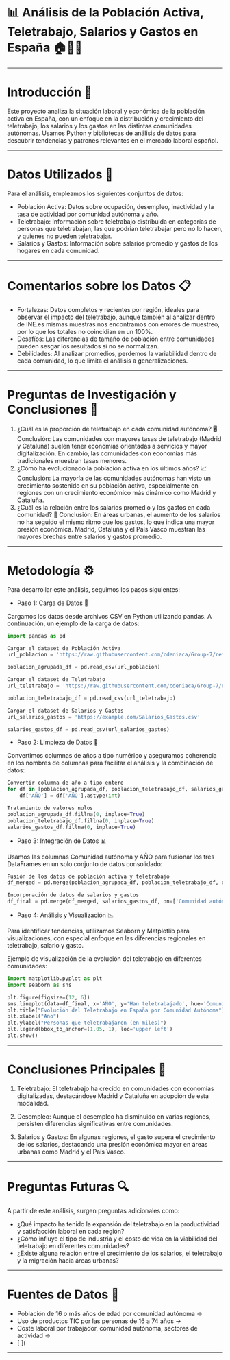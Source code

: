 # 📊 Análisis de la Población Activa, Teletrabajo, Salarios y Gastos en España 🏠💼💶


_______________________________________________________________________________________________________

# Introducción 🚀

Este proyecto analiza la situación laboral y económica de la población activa en España, con un enfoque en la distribución y crecimiento del teletrabajo, los salarios y los gastos en las distintas comunidades autónomas. Usamos Python y bibliotecas de análisis de datos para descubrir tendencias y patrones relevantes en el mercado laboral español.

_______________________________________________________________________________________________________

# Datos Utilizados 📑

Para el análisis, empleamos los siguientes conjuntos de datos:

- Población Activa: Datos sobre ocupación, desempleo, inactividad y la tasa de actividad por comunidad autónoma y año.
- Teletrabajo: Información sobre teletrabajo distribuida en categorías de personas que teletrabajan, las que podrían teletrabajar pero no lo hacen, y quienes no pueden teletrabajar.
- Salarios y Gastos: Información sobre salarios promedio y gastos de los hogares en cada comunidad.

_______________________________________________________________________________________________________

# Comentarios sobre los Datos 📋

- Fortalezas: Datos completos y recientes por región, ideales para observar el impacto del teletrabajo, aunque también al analizar dentro de INE.es mismas muestras nos encontramos con errores de muestreo, por lo que los totales no coincidian en un 100%.
- Desafíos: Las diferencias de tamaño de población entre comunidades pueden sesgar los resultados si no se normalizan.
- Debilidades: Al analizar promedios, perdemos la variabilidad dentro de cada comunidad, lo que limita el análisis a generalizaciones.

_______________________________________________________________________________________________________

# Preguntas de Investigación y Conclusiones 🧐

1. ¿Cuál es la proporción de teletrabajo en cada comunidad autónoma? 🖥️
Conclusión: Las comunidades con mayores tasas de teletrabajo (Madrid y Cataluña) suelen tener economías orientadas a servicios y mayor digitalización. En cambio, las comunidades con economías más tradicionales muestran tasas menores.
2. ¿Cómo ha evolucionado la población activa en los últimos años? 📈
Conclusión: La mayoría de las comunidades autónomas han visto un crecimiento sostenido en su población activa, especialmente en regiones con un crecimiento económico más dinámico como Madrid y Cataluña.
3. ¿Cuál es la relación entre los salarios promedio y los gastos en cada comunidad? 💸
Conclusión: En áreas urbanas, el aumento de los salarios no ha seguido el mismo ritmo que los gastos, lo que indica una mayor presión económica. Madrid, Cataluña y el País Vasco muestran las mayores brechas entre salarios y gastos promedio.

_______________________________________________________________________________________________________

# Metodología ⚙️

Para desarrollar este análisis, seguimos los pasos siguientes:

- Paso 1: Carga de Datos 🔄

Cargamos los datos desde archivos CSV en Python utilizando pandas. A continuación, un ejemplo de la carga de datos:


```python
import pandas as pd

Cargar el dataset de Población Activa
url_poblacion = 'https://raw.githubusercontent.com/cdeniaca/Group-7/refs/heads/main/Poblacion_Agrupado_Limpia.csv'

poblacion_agrupada_df = pd.read_csv(url_poblacion)

Cargar el dataset de Teletrabajo
url_teletrabajo = 'https://raw.githubusercontent.com/cdeniaca/Group-7/refs/heads/main/Poblacion_Teletrabajo_Limpia.csv'

poblacion_teletrabajo_df = pd.read_csv(url_teletrabajo)

Cargar el dataset de Salarios y Gastos
url_salarios_gastos = 'https://example.com/Salarios_Gastos.csv' 

salarios_gastos_df = pd.read_csv(url_salarios_gastos)
```


- Paso 2: Limpieza de Datos 🧹

Convertimos columnas de años a tipo numérico y aseguramos coherencia en los nombres de columnas para facilitar el análisis y la combinación de datos:


```python
Convertir columna de año a tipo entero
for df in [poblacion_agrupada_df, poblacion_teletrabajo_df, salarios_gastos_df]:
    df['AÑO'] = df['AÑO'].astype(int)

Tratamiento de valores nulos
poblacion_agrupada_df.fillna(0, inplace=True)
poblacion_teletrabajo_df.fillna(0, inplace=True)
salarios_gastos_df.fillna(0, inplace=True)
```



- Paso 3: Integración de Datos 📊

Usamos las columnas Comunidad autónoma y AÑO para fusionar los tres DataFrames en un solo conjunto de datos consolidado:


```python
Fusión de los datos de población activa y teletrabajo
df_merged = pd.merge(poblacion_agrupada_df, poblacion_teletrabajo_df, on=['Comunidad autónoma', 'AÑO'])

Incorporación de datos de salarios y gastos
df_final = pd.merge(df_merged, salarios_gastos_df, on=['Comunidad autónoma', 'AÑO'], how='inner')
```

- Paso 4: Análisis y Visualización 📉

Para identificar tendencias, utilizamos Seaborn y Matplotlib para visualizaciones, con especial enfoque en las diferencias regionales en teletrabajo, salario y gasto.

Ejemplo de visualización de la evolución del teletrabajo en diferentes comunidades:


```python
import matplotlib.pyplot as plt
import seaborn as sns

plt.figure(figsize=(12, 6))
sns.lineplot(data=df_final, x='AÑO', y='Han teletrabajado', hue='Comunidad autónoma')
plt.title("Evolución del Teletrabajo en España por Comunidad Autónoma")
plt.xlabel("Año")
plt.ylabel("Personas que teletrabajaron (en miles)")
plt.legend(bbox_to_anchor=(1.05, 1), loc='upper left')
plt.show()
```


_______________________________________________________________________________________________________

# Conclusiones Principales 📌

1. Teletrabajo: El teletrabajo ha crecido en comunidades con economías digitalizadas, destacándose Madrid y Cataluña en adopción de esta modalidad.

2. Desempleo: Aunque el desempleo ha disminuido en varias regiones, persisten diferencias significativas entre comunidades.

3. Salarios y Gastos: En algunas regiones, el gasto supera el crecimiento de los salarios, destacando una presión económica mayor en áreas urbanas como Madrid y el País Vasco.

_______________________________________________________________________________________________________

# Preguntas Futuras 🔍

A partir de este análisis, surgen preguntas adicionales como:

- ¿Qué impacto ha tenido la expansión del teletrabajo en la productividad y satisfacción laboral en cada región?
- ¿Cómo influye el tipo de industria y el costo de vida en la viabilidad del teletrabajo en diferentes comunidades?
- ¿Existe alguna relación entre el crecimiento de los salarios, el teletrabajo y la migración hacia áreas urbanas?

_______________________________________________________________________________________________________

# Fuentes de Datos 🔗
- Población de 16 o más años de edad por comunidad autónoma -> [
](https://www.ine.es/jaxiT3/Tabla.htm?t=66266)
- Uso de productos TIC por las personas de 16 a 74 años -> [
](https://www.ine.es/jaxi/Tabla.htm?tpx=60861&L=0 )
- Coste laboral por trabajador, comunidad autónoma, sectores de actividad -> [
](https://www.ine.es/jaxiT3/Tabla.htm?t=6061)
- [
](


_______________________________________________________________________________________________________
